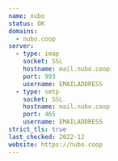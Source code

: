 ```yaml
---
name: nubo
status: OK
domains: 
  - nubo.coop
server:
  - type: imap
    socket: SSL
    hostname: mail.nubo.coop
    port: 993
    username: EMAILADDRESS
  - type: smtp
    socket: SSL
    hostname: mail.nubo.coop
    port: 465
    username: EMAILADDRESS
strict_tls: true
last_checked: 2022-12
website: https://nubo.coop
---
```

